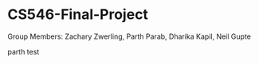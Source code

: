 # CS546-Final-Project
Group Members: Zachary Zwerling, Parth Parab, Dharika Kapil, Neil Gupte

parth test